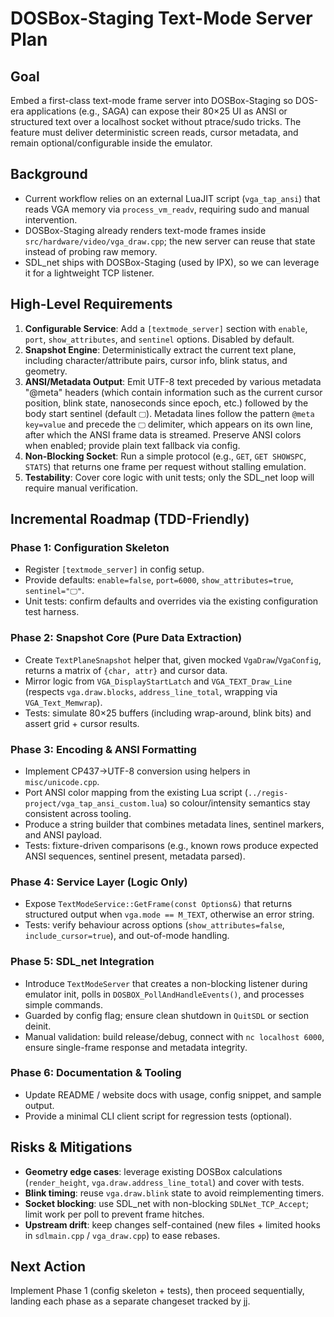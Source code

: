 # DOSBox-Staging Text-Mode Server Plan

## Goal
Embed a first-class text-mode frame server into DOSBox-Staging so DOS-era applications (e.g., SAGA) can expose their 80×25 UI as ANSI or structured text over a localhost socket without ptrace/sudo tricks. The feature must deliver deterministic screen reads, cursor metadata, and remain optional/configurable inside the emulator.

## Background
- Current workflow relies on an external LuaJIT script (`vga_tap_ansi`) that reads VGA memory via `process_vm_readv`, requiring sudo and manual intervention.
- DOSBox-Staging already renders text-mode frames inside `src/hardware/video/vga_draw.cpp`; the new server can reuse that state instead of probing raw memory.
- SDL_net ships with DOSBox-Staging (used by IPX), so we can leverage it for a lightweight TCP listener.

## High-Level Requirements
1. **Configurable Service**: Add a `[textmode_server]` section with `enable`, `port`, `show_attributes`, and `sentinel` options. Disabled by default.
2. **Snapshot Engine**: Deterministically extract the current text plane, including character/attribute pairs, cursor info, blink status, and geometry.
3. **ANSI/Metadata Output**: Emit UTF-8 text preceded by various metadata "@meta" headers (which contain information such as the current cursor position, blink state, nanoseconds since epoch, etc.) followed by the body start sentinel (default `🖵`). Metadata lines follow the pattern `@meta key=value` and precede the `🖵` delimiter, which appears on its own line, after which the ANSI frame data is streamed. Preserve ANSI colors when enabled; provide plain text fallback via config.
4. **Non-Blocking Socket**: Run a simple protocol (e.g., `GET`, `GET SHOWSPC`, `STATS`) that returns one frame per request without stalling emulation.
5. **Testability**: Cover core logic with unit tests; only the SDL_net loop will require manual verification.

## Incremental Roadmap (TDD-Friendly)

### Phase 1: Configuration Skeleton
- Register `[textmode_server]` in config setup.
- Provide defaults: `enable=false`, `port=6000`, `show_attributes=true`, `sentinel="🖵"`.
- Unit tests: confirm defaults and overrides via the existing configuration test harness.

### Phase 2: Snapshot Core (Pure Data Extraction)
- Create `TextPlaneSnapshot` helper that, given mocked `VgaDraw`/`VgaConfig`, returns a matrix of `{char, attr}` and cursor data.
- Mirror logic from `VGA_DisplayStartLatch` and `VGA_TEXT_Draw_Line` (respects `vga.draw.blocks`, `address_line_total`, wrapping via `VGA_Text_Memwrap`).
- Tests: simulate 80×25 buffers (including wrap-around, blink bits) and assert grid + cursor results.

### Phase 3: Encoding & ANSI Formatting
- Implement CP437→UTF-8 conversion using helpers in `misc/unicode.cpp`.
- Port ANSI color mapping from the existing Lua script (`../regis-project/vga_tap_ansi_custom.lua`) so colour/intensity semantics stay consistent across tooling.
- Produce a string builder that combines metadata lines, sentinel markers, and ANSI payload.
- Tests: fixture-driven comparisons (e.g., known rows produce expected ANSI sequences, sentinel present, metadata parsed).

### Phase 4: Service Layer (Logic Only)
- Expose `TextModeService::GetFrame(const Options&)` that returns structured output when `vga.mode == M_TEXT`, otherwise an error string.
- Tests: verify behaviour across options (`show_attributes=false`, `include_cursor=true`), and out-of-mode handling.

### Phase 5: SDL_net Integration
- Introduce `TextModeServer` that creates a non-blocking listener during emulator init, polls in `DOSBOX_PollAndHandleEvents()`, and processes simple commands.
- Guarded by config flag; ensure clean shutdown in `QuitSDL` or section deinit.
- Manual validation: build release/debug, connect with `nc localhost 6000`, ensure single-frame response and metadata integrity.

### Phase 6: Documentation & Tooling
- Update README / website docs with usage, config snippet, and sample output.
- Provide a minimal CLI client script for regression tests (optional).

## Risks & Mitigations
- **Geometry edge cases**: leverage existing DOSBox calculations (`render_height`, `vga.draw.address_line_total`) and cover with tests.
- **Blink timing**: reuse `vga.draw.blink` state to avoid reimplementing timers.
- **Socket blocking**: use SDL_net with non-blocking `SDLNet_TCP_Accept`; limit work per poll to prevent frame hitches.
- **Upstream drift**: keep changes self-contained (new files + limited hooks in `sdlmain.cpp` / `vga_draw.cpp`) to ease rebases.

## Next Action
Implement Phase 1 (config skeleton + tests), then proceed sequentially, landing each phase as a separate changeset tracked by jj.
